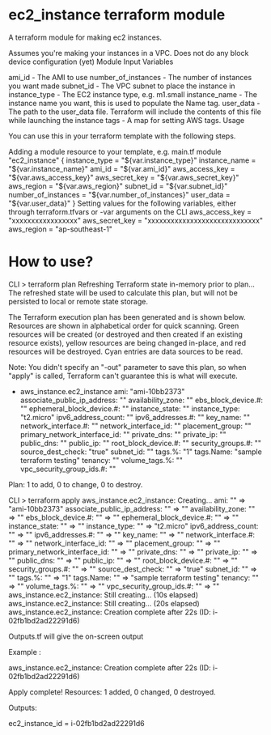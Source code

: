 <h1>ec2_instance terraform module</h1>

A terraform module for making ec2 instances.

Assumes you're making your instances in a VPC.
Does not do any block device configuration (yet)
Module Input Variables

ami_id - The AMI to use
number_of_instances - The number of instances you want made
subnet_id - The VPC subnet to place the instance in
instance_type - The EC2 instance type, e.g. m1.small
instance_name - The instance name you want, this is used to populate the Name tag.
user_data - The path to the user_data file. Terraform will include the contents of this file while launching the instance
tags - A map for setting AWS tags.
Usage

You can use this in your terraform template with the following steps.

Adding a module resource to your template, e.g. main.tf
module "ec2_instance" {
  instance_type = "${var.instance_type}"
  instance_name = "${var.instance_name}"
  ami_id = "${var.ami_id}"
  aws_access_key = "${var.aws_access_key}"
  aws_secret_key = "${var.aws_secret_key}"
  aws_region = "${var.aws_region}"
  subnet_id = "${var.subnet_id}"
  number_of_instances = "${var.number_of_instances}"
  user_data = "${var.user_data}"
}
Setting values for the following variables, either through terraform.tfvars or -var arguments on the CLI
aws_access_key = "xxxxxxxxxxxxxxxxx"
aws_secret_key = "xxxxxxxxxxxxxxxxxxxxxxxxxxxxx"
aws_region = "ap-southeast-1"


<h1>How to use?</h1>

CLI > terraform plan
Refreshing Terraform state in-memory prior to plan...
The refreshed state will be used to calculate this plan, but will not be
persisted to local or remote state storage.

The Terraform execution plan has been generated and is shown below.
Resources are shown in alphabetical order for quick scanning. Green resources
will be created (or destroyed and then created if an existing resource
exists), yellow resources are being changed in-place, and red resources
will be destroyed. Cyan entries are data sources to be read.

Note: You didn't specify an "-out" parameter to save this plan, so when
"apply" is called, Terraform can't guarantee this is what will execute.

  + aws_instance.ec2_instance
      ami:                          "ami-10bb2373"
      associate_public_ip_address:  "<computed>"
      availability_zone:            "<computed>"
      ebs_block_device.#:           "<computed>"
      ephemeral_block_device.#:     "<computed>"
      instance_state:               "<computed>"
      instance_type:                "t2.micro"
      ipv6_address_count:           "<computed>"
      ipv6_addresses.#:             "<computed>"
      key_name:                     "<computed>"
      network_interface.#:          "<computed>"
      network_interface_id:         "<computed>"
      placement_group:              "<computed>"
      primary_network_interface_id: "<computed>"
      private_dns:                  "<computed>"
      private_ip:                   "<computed>"
      public_dns:                   "<computed>"
      public_ip:                    "<computed>"
      root_block_device.#:          "<computed>"
      security_groups.#:            "<computed>"
      source_dest_check:            "true"
      subnet_id:                    "<computed>"
      tags.%:                       "1"
      tags.Name:                    "sample terraform testing"
      tenancy:                      "<computed>"
      volume_tags.%:                "<computed>"
      vpc_security_group_ids.#:     "<computed>"


Plan: 1 to add, 0 to change, 0 to destroy.

CLI > terraform apply
aws_instance.ec2_instance: Creating...
  ami:                          "" => "ami-10bb2373"
  associate_public_ip_address:  "" => "<computed>"
  availability_zone:            "" => "<computed>"
  ebs_block_device.#:           "" => "<computed>"
  ephemeral_block_device.#:     "" => "<computed>"
  instance_state:               "" => "<computed>"
  instance_type:                "" => "t2.micro"
  ipv6_address_count:           "" => "<computed>"
  ipv6_addresses.#:             "" => "<computed>"
  key_name:                     "" => "<computed>"
  network_interface.#:          "" => "<computed>"
  network_interface_id:         "" => "<computed>"
  placement_group:              "" => "<computed>"
  primary_network_interface_id: "" => "<computed>"
  private_dns:                  "" => "<computed>"
  private_ip:                   "" => "<computed>"
  public_dns:                   "" => "<computed>"
  public_ip:                    "" => "<computed>"
  root_block_device.#:          "" => "<computed>"
  security_groups.#:            "" => "<computed>"
  source_dest_check:            "" => "true"
  subnet_id:                    "" => "<computed>"
  tags.%:                       "" => "1"
  tags.Name:                    "" => "sample terraform testing"
  tenancy:                      "" => "<computed>"
  volume_tags.%:                "" => "<computed>"
  vpc_security_group_ids.#:     "" => "<computed>"
aws_instance.ec2_instance: Still creating... (10s elapsed)
aws_instance.ec2_instance: Still creating... (20s elapsed)
aws_instance.ec2_instance: Creation complete after 22s (ID: i-02fb1bd2ad22291d6)
  

Outputs.tf will give the on-screen output

Example : 

aws_instance.ec2_instance: Creation complete after 22s (ID: i-02fb1bd2ad22291d6)

Apply complete! Resources: 1 added, 0 changed, 0 destroyed.

Outputs:

ec2_instance_id = i-02fb1bd2ad22291d6
